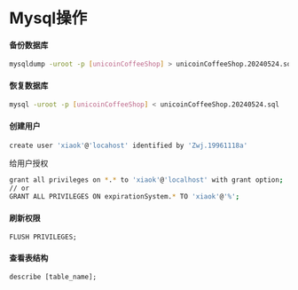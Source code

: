 # Mysql操作

#### 备份数据库

```sh
mysqldump -uroot -p [unicoinCoffeeShop] > unicoinCoffeeShop.20240524.sql
```

#### 恢复数据库

```sh
mysql -uroot -p [unicoinCoffeeShop] < unicoinCoffeeShop.20240524.sql
```

#### 创建用户

```bash
create user 'xiaok'@'locahost' identified by 'Zwj.19961118a'
```

给用户授权

```bash
grant all privileges on *.* to 'xiaok'@'localhost' with grant option;
// or
GRANT ALL PRIVILEGES ON expirationSystem.* TO 'xiaok'@'%';
```

#### 刷新权限

```
FLUSH PRIVILEGES;
```

#### 查看表结构

```
describe [table_name];
```

